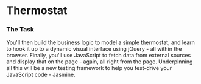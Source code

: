 # Thermostat
### The Task
You'll then build the business logic to model a simple thermostat, and learn to hook it up to a dynamic visual interface using jQuery - all within the browser. Finally, you'll use JavaScript to fetch data from external sources and display that on the page - again, all right from the page. Underpinning all this will be a new testing framework to help you test-drive your JavaScript code - Jasmine.
